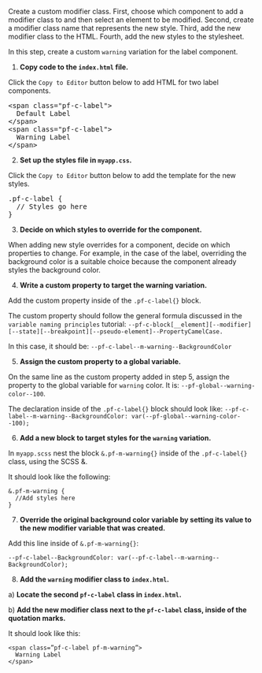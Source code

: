 Create a custom modifier class. First, choose which component to add a modifier class to and then select an element to be modified. Second, create a modifier class name that represents the new style. Third, add the new modifier class to the HTML. Fourth, add the new styles to the stylesheet.

In this step, create a custom `warning` variation for the label component.

1) <strong>Copy code to the `index.html` file.</strong>

Click the `Copy to Editor` button below to add HTML for two label components.

<pre class="file" data-filename="index.html" data-target="replace">
&lt;span class=&quot;pf-c-label&quot;&gt;
  Default Label
&lt;/span>
&lt;span class=&quot;pf-c-label&quot;&gt;
  Warning Label
&lt;/span>
</pre>

2) <strong>Set up the styles file in `myapp.css`.</strong>

Click the `Copy to Editor` button below to add the template for the new styles.

<pre class="file" data-filename="myapp.scss" data-target="replace">
.pf-c-label {
  // Styles go here
}
</pre>

3) <strong>Decide on which styles to override for the component.</strong>

When adding new style overrides for a component, decide on which properties to change. For example, in the case of the label, overriding the background color is a suitable choice because the component already styles the background color.

4) <strong>Write a custom property to target the warning variation.</strong>

Add the custom property inside of the `.pf-c-label{}` block.

The custom property should follow the general formula discussed in the `variable naming principles` tutorial: `--pf-c-block[__element][--modifier][--state][--breakpoint][--pseudo-element]--PropertyCamelCase.`

In this case, it should be: `--pf-c-label--m-warning--BackgroundColor`

5) <strong>Assign the custom property to a global variable.</strong>

On the same line as the custom property added in step 5, assign the property to the global variable for `warning` color. It is: `--pf-global--warning-color--100`.

The declaration inside of the `.pf-c-label{}` block should look like: `--pf-c-label--m-warning--BackgroundColor: var(--pf-global--warning-color--100);`

6) <strong>Add a new block to target styles for the `warning` variation.</strong>

In `myapp.scss` nest the block `&.pf-m-warning{}` inside of the `.pf-c-label{}` class, using the SCSS &.

It should look like the following:

```
&.pf-m-warning {
  //Add styles here
}
```

7) <strong>Override the original background color variable by setting its value to the new modifier variable that was created. </strong>

Add this line inside of `&.pf-m-warning{}`:

`--pf-c-label--BackgroundColor: var(--pf-c-label--m-warning--BackgroundColor);`

8) <strong>Add the `warning` modifier class to `index.html`.</strong>

a) <strong>Locate the second `pf-c-label` class in `index.html`.</strong>

b) <strong>Add the new modifier class next to the `pf-c-label` class, inside of the quotation marks.</strong>

It should look like this:
```
<span class=”pf-c-label pf-m-warning”>
  Warning Label
</span>
```
